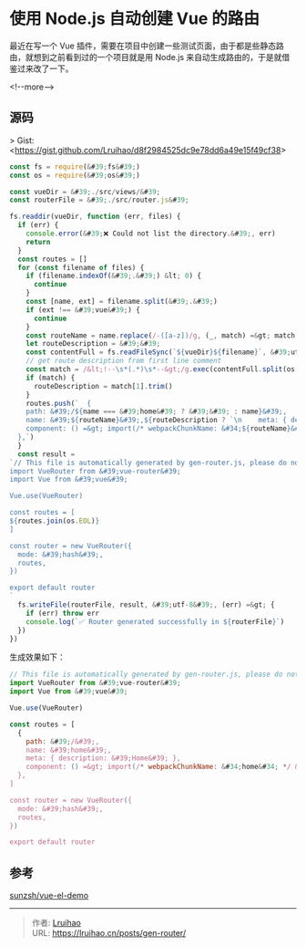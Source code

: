 # 使用 Node.js 自动创建 Vue 的路由


最近在写一个 Vue 插件，需要在项目中创建一些测试页面，由于都是些静态路由，就想到之前看到过的一个项目就是用 Node.js 来自动生成路由的，于是就借鉴过来改了一下。

&lt;!--more--&gt;

## 源码

&gt; Gist: &lt;https://gist.github.com/Lruihao/d8f2984525dc9e78dd6a49e15f49cf38&gt;

```js {title=&#34;gen-router.js&#34;}
const fs = require(&#39;fs&#39;)
const os = require(&#39;os&#39;)

const vueDir = &#39;./src/views/&#39;
const routerFile = &#39;./src/router.js&#39;

fs.readdir(vueDir, function (err, files) {
  if (err) {
    console.error(&#39;❌ Could not list the directory.&#39;, err)
    return
  }
  const routes = []
  for (const filename of files) {
    if (filename.indexOf(&#39;.&#39;) &lt; 0) {
      continue
    }
    const [name, ext] = filename.split(&#39;.&#39;)
    if (ext !== &#39;vue&#39;) {
      continue
    }
    const routeName = name.replace(/-([a-z])/g, (_, match) =&gt; match.toUpperCase())
    let routeDescription = &#39;&#39;
    const contentFull = fs.readFileSync(`${vueDir}${filename}`, &#39;utf-8&#39;)
    // get route description from first line comment
    const match = /&lt;!--\s*(.*)\s*--&gt;/g.exec(contentFull.split(os.EOL)[0])
    if (match) {
      routeDescription = match[1].trim()
    }
    routes.push(`  {
    path: &#39;/${name === &#39;home&#39; ? &#39;&#39; : name}&#39;,
    name: &#39;${routeName}&#39;,${routeDescription ? `\n    meta: { description: &#39;${routeDescription}&#39; },` : &#39;&#39;}
    component: () =&gt; import(/* webpackChunkName: &#34;${routeName}&#34; */ &#39;@/views/${filename}&#39;),
  },`)
  }
  const result =
`// This file is automatically generated by gen-router.js, please do not modify it manually！
import VueRouter from &#39;vue-router&#39;
import Vue from &#39;vue&#39;

Vue.use(VueRouter)

const routes = [
${routes.join(os.EOL)}
]

const router = new VueRouter({
  mode: &#39;hash&#39;,
  routes,
})

export default router
`
  fs.writeFile(routerFile, result, &#39;utf-8&#39;, (err) =&gt; {
    if (err) throw err
    console.log(`✅ Router generated successfully in ${routerFile}`)
  })
})
```

生成效果如下：

```js {title=&#34;router.js&#34;}
// This file is automatically generated by gen-router.js, please do not modify it manually！
import VueRouter from &#39;vue-router&#39;
import Vue from &#39;vue&#39;

Vue.use(VueRouter)

const routes = [
  {
    path: &#39;/&#39;,
    name: &#39;home&#39;,
    meta: { description: &#39;Home&#39; },
    component: () =&gt; import(/* webpackChunkName: &#34;home&#34; */ &#39;@/views/home.vue&#39;),
  },
]

const router = new VueRouter({
  mode: &#39;hash&#39;,
  routes,
})

export default router
```

## 参考

[sunzsh/vue-el-demo](https://github.com/sunzsh/vue-el-demo/blob/f5e9a2a9934c7040f4fa72663eb8c24b1e3b20c1/gen-router.js)


---

> 作者: [Lruihao](https://github.com/Lruihao)  
> URL: https://lruihao.cn/posts/gen-router/  

